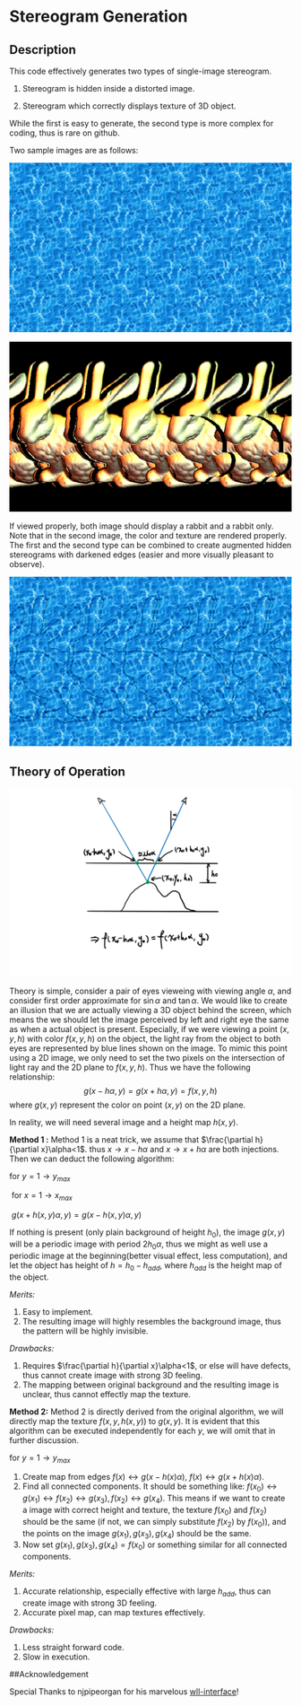 # Stereogram Generation

## Description

This code effectively generates two types of single-image stereogram.

1. Stereogram is hidden inside a distorted image.

2. Stereogram which correctly displays texture of 3D object.

While the first is easy to generate, the second type is more complex for coding, thus is rare on github.

Two sample images are as follows:

![type1](https://raw.githubusercontent.com/wjxway/image-storage/master/stereogram1.png)

![type2](https://raw.githubusercontent.com/wjxway/image-storage/master/stereogram2.png)

If viewed properly, both image should display a rabbit and a rabbit only. Note that in the second image, the color and texture are rendered properly. The first and the second type can be combined to create augmented hidden stereograms with darkened edges (easier and more visually pleasant to observe).

![combined](https://raw.githubusercontent.com/wjxway/image-storage/master/stereogram3.png)

## Theory of Operation

![combined](https://raw.githubusercontent.com/wjxway/image-storage/master/stereogramillus.png)

Theory is simple, consider a pair of eyes vieweing with viewing angle $\alpha$, and consider first order approximate for $\sin\alpha$ and $\tan\alpha$. We would like to create an illusion that we are actually viewing a 3D object behind the screen, which means the we should let the image perceived by left and right eye the same as when a actual object is present. Especially, if we were viewing a point $(x,y,h)$ with color $f(x,y,h)$ on the object, the light ray from the object to both eyes are represented by blue lines shown on the image. To mimic this point using a 2D image, we only need to set the two pixels on the intersection of light ray and the 2D plane to $f(x,y,h)$. Thus we have the following relationship:
$$
g(x-h\alpha,y)=g(x+h\alpha,y)=f(x,y,h)
$$
where $g(x,y)$ represent the color on point $(x,y)$ on the 2D plane.



In reality, we will need several image and a height map $h(x,y)$.

**Method 1 :** Method 1 is a neat trick, we assume that $\frac{\partial h}{\partial x}\alpha<1$. thus $x\to x-h\alpha$ and $x\to x+h\alpha$ are both injections. Then we can deduct the following algorithm:

for $y=1\to y_{max}$

​	for $x=1\to x_{max}$

​		$g(x+h(x,y) \alpha,y)=g(x-h(x,y)\alpha,y)$

If nothing is present (only plain background of height $h_0$), the image $g(x,y)$ will be a periodic image with period $2h_0\alpha$, thus we might as well use a periodic image at the beginning(better visual effect, less computation), and let the object has height of $h=h_0-h_{add}$, where $h_{add}$ is the height map of the object.

*Merits:*

1. Easy to implement.
2. The resulting image will highly resembles the background image, thus the pattern will be highly invisible.

*Drawbacks:*

1. Requires $\frac{\partial h}{\partial x}\alpha<1$, or else will have defects, thus cannot create image with strong 3D feeling.
2. The mapping between original background and the resulting image is unclear, thus cannot effectly map the texture.



**Method 2:** Method 2 is directly derived from the original algorithm, we will directly map the texture $f(x,y,h(x,y))$ to $g(x,y)$. It is evident that this algorithm can be executed independently for each $y$, we will omit that in further discussion.

for $y=1\to y_{max}$

1. Create map from edges $f(x)\leftrightarrow g(x-h(x)\alpha)$, $f(x)\leftrightarrow g(x+h(x)\alpha)$.
2. Find all connected components. It should be something like: $f(x_0)\leftrightarrow g(x_1)\leftrightarrow f(x_2)\leftrightarrow g(x_3), f(x_2)\leftrightarrow g(x_4)$. This means if we want to create a image with correct height and texture, the texture $f(x_0)$ and $f(x_2)$ should be the same (if not, we can simply substitute $f(x_2)$ by $f(x_0)$), and the points on the image $g(x_1), g(x_3),g(x_4)$ should be the same.
3.  Now set $g(x_1), g(x_3),g(x_4)=f(x_0)$ or something similar for all connected components.

*Merits:*

1. Accurate relationship, especially effective with large $h_{add}$, thus can create image with strong 3D feeling.
2. Accurate pixel map, can map textures effectively. 

*Drawbacks:*

1. Less straight forward code.
2. Slow in execution.

##Acknowledgement

Special Thanks to njpipeorgan for his marvelous [wll-interface](https://github.com/njpipeorgan/wll-interface)!
